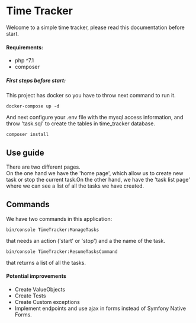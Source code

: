 # Time Tracker
Welcome to a simple time tracker, please read this documentation before start.

#### Requirements:
- php ^7.1
- composer


##### First steps before start:

This project has docker so you have to throw next command to run it.

```
docker-compose up -d
```
And next configure your .env file with the mysql access information, and throw 'task.sql' to create the tables in time_tracker database.

```
composer install
```

## Use guide

There are two different pages.  
On the one hand we have the 'home page',
which allow us to create new task or stop the current task.On the other hand, we have the 'task list page'
 where we can see a list of all the tasks we have created.

## Commands

We have two commands in this application:

```
bin/console TimeTracker:ManageTasks
```
that needs an action ('start' or 'stop') and a the name of the task.

```
bin/console TimeTracker:ResumeTasksCommand
```
that returns a list of all the tasks.

#### Potential improvements

- Create ValueObjects
- Create Tests
- Create Custom exceptions
- Implement endpoints and use ajax in forms instead of Symfony Native Forms.
